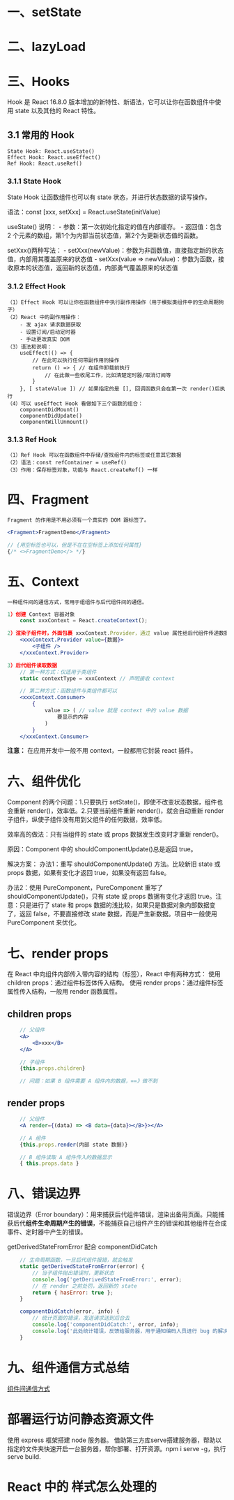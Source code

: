 # 一、setState

# 二、lazyLoad

# 三、Hooks
Hook 是 React 16.8.0 版本增加的新特性、新语法，它可以让你在函数组件中使用 state 以及其他的 React 特性。

## 3.1 常用的 Hook
    State Hook: React.useState()
    Effect Hook: React.useEffect()
    Ref Hook: React.useRef()

### 3.1.1 State Hook
State Hook 让函数组件也可以有 state 状态，并进行状态数据的读写操作。

语法：const [xxx, setXxx] = React.useState(initValue)

useState() 说明：
    - 参数：第一次初始化指定的值在内部缓存。
    - 返回值：包含 2 个元素的数组，第1个为内部当前状态值，第2个为更新状态值的函数。

setXxx()两种写法：
    - setXxx(newValue)：参数为非函数值，直接指定新的状态值，内部用其覆盖原来的状态值
    - setXxx(value => newValue)：参数为函数，接收原本的状态值，返回新的状态值，内部勇气覆盖原来的状态值

### 3.1.2 Effect Hook
    （1）Effect Hook 可以让你在函数组件中执行副作用操作（用于模拟类组件中的生命周期狗子）
    （2）React 中的副作用操作：
        - 发 ajax 请求数据获取
        - 设置订阅/启动定时器
        - 手动更改真实 DOM
    （3）语法和说明：
        useEffect(() => {
            // 在此可以执行任何带副作用的操作
            return () => { // 在组件卸载前执行
                // 在此做一些收尾工作，比如清楚定时器/取消订阅等
            }
        }, [ stateValue ]) // 如果指定的是 [], 回调函数只会在第一次 render()后执行
    （4）可以 useEffect Hook 看做如下三个函数的组合：
        componentDidMount()
        componentDidUpdate()
        componentWillUnmount()

### 3.1.3 Ref Hook
    （1）Ref Hook 可以在函数组件中存储/查找组件内的标签或任意其它数据
    （2）语法：const refContainer = useRef()
    （3）作用：保存标签对象，功能与 React.createRef() 一样

# 四、Fragment
    Fragment 的作用是不用必须有一个真实的 DOM 跟标签了。
```jsx
<Fragment>FragmentDemo</Fragment>

// {用空标签也可以，但是不在在空标签上添加任何属性}
{/* <>FragmentDemo</> */}
```
# 五、Context
    一种组件间的通信方式，常用于组组件与后代组件间的通信。
```jsx
1）创建 Context 容器对象
    const xxxContext = React.createContext();

2）渲染子组件时，外面包裹 xxxContext.Provider，通过 value 属性给后代组件传递数据：
    <xxxContext.Provider value={数据}>
        <子组件 />
    </xxxContext.Provider>

3）后代组件读取数据
    // 第一种方式：仅适用于类组件
    static contextType = xxxContext // 声明接收 context

    // 第二种方式：函数组件与类组件都可以
    <xxxContext.Consumer>
        {
            value => ( // value 就是 context 中的 value 数据
                要显示的内容
            )
        }
    </xxxContext.Consumer>

```

**注意：** 在应用开发中一般不用 context，一般都用它封装 react 插件。

# 六、组件优化
Component 的两个问题：1.只要执行 setState()，即使不改变状态数据，组件也会重新 render()，效率低。2.只要当前组件重新 render()，就会自动重新 render 子组件，纵使子组件没有用到父组件的任何数据，效率低。

效率高的做法：只有当组件的 state 或 props 数据发生改变时才重新 render()。

原因：Component 中的 shouldComponentUpdate()总是返回 true。

解决方案：
办法1：重写 shouldComponentUpdate() 方法。比较新旧 state 或 props 数据，如果有变化才返回 true，如果没有返回 false。

办法2：使用 PureComponent，PureComponent 重写了 shouldComponentUpdate()，只有 state 或 props 数据有变化才返回 true。注意：只是进行了 state 和 props 数据的浅比较，如果只是数据对象内部数据变了，返回 false，不要直接修改 state 数据，而是产生新数据。项目中一般使用 PureComponent 来优化。

# 七、render props
在 React 中向组件内部传入带内容的结构（标签），React 中有两种方式：
    使用 children props：通过组件标签体传入结构。
    使用 render props：通过组件标签属性传入结构，一般用 render 函数属性。

## children props
```jsx
    // 父组件
    <A>
        <B>xxx</B>
    </A>

    // 子组件
    {this.props.children}

    // 问题：如果 B 组件需要 A 组件内的数据，==》做不到
```

## render props

```jsx
    // 父组件
    <A render={(data) => <B data={data}></B>}></A>

    // A 组件
    {this.props.render(内部 state 数据)}

    // B 组件读取 A 组件传入的数据显示
    { this.props.data }
```

# 八、错误边界
错误边界（Error boundary）：用来捕获后代组件错误，渲染出备用页面。只能捕获后代**组件生命周期产生的错误**，不能捕获自己组件产生的错误和其他组件在合成事件、定时器中产生的错误。

getDerivedStateFromError 配合 componentDidCatch

```jsx
    // 生命周期函数，一旦后代组件报错，就会触发
    static getDerivedStateFromError(error) {
        // 当子组件抛出错误时，更新状态
        console.log('getDerivedStateFromError:', error);
        // 在 render 之前处罚，返回新的 state
        return { hasError: true };
    }

    componentDidCatch(error, info) {
        // 统计页面的错误，发送请求送到后台去
        console.log('componentDidCatch:', error, info);
        console.log('此处统计错误，反馈给服务器，用于通知编码人员进行 bug 的解决');
    }
```

# 九、组件通信方式总结
[组件间通信方式](./mdImgs/组件间通信方式_2025-06-02_21-16-04.jpg)

# 部署运行访问静态资源文件
使用 express 框架搭建 node 服务器。
借助第三方库serve搭建服务器，帮助以指定的文件夹快速开启一台服务器，帮你部署、打开资源。npm i serve -g，执行 serve build.

# React 中的 样式怎么处理的